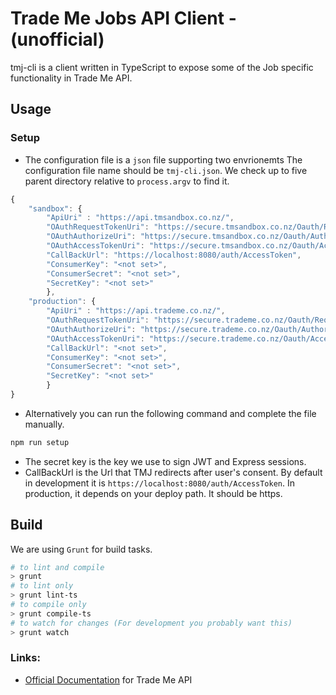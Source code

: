 # Trade Me Jobs API Client - (unofficial)

tmj-cli is a client written in TypeScript to expose some of the Job specific functionality in Trade Me API.  

## Usage

### Setup
* The configuration file is a `json` file supporting two envrionemts The configuration file name should be `tmj-cli.json`. We check up to five parent directory relative to `process.argv` to find it.
```javascript
{
    "sandbox": { 
        "ApiUri" : "https://api.tmsandbox.co.nz/",
        "OAuthRequestTokenUri": "https://secure.tmsandbox.co.nz/Oauth/RequestToken",
        "OAuthAuthorizeUri": "https://secure.tmsandbox.co.nz/Oauth/Authorize",
        "OAuthAccessTokenUri": "https://secure.tmsandbox.co.nz/Oauth/AccessToken",
        "CallBackUrl": "https://localhost:8080/auth/AccessToken",
        "ConsumerKey": "<not set>", 
        "ConsumerSecret": "<not set>",
        "SecretKey": "<not set>"
        },
    "production": {
        "ApiUri" : "https://api.trademe.co.nz/",
        "OAuthRequestTokenUri": "https://secure.trademe.co.nz/Oauth/RequestToken",
        "OAuthAuthorizeUri": "https://secure.trademe.co.nz/Oauth/Authorize",
        "OAuthAccessTokenUri": "https://secure.trademe.co.nz/Oauth/AccessToken",
        "CallBackUrl": "<not set>",
        "ConsumerKey": "<not set>", 
        "ConsumerSecret": "<not set>",
        "SecretKey": "<not set>"
        }
}
```

* Alternatively you can run the following command and complete the file manually.
```bash
npm run setup
```

* The secret key is the key we use to sign JWT and Express sessions.
* CallBackUrl is the Url that TMJ redirects after user's consent. By default in development it is `https://localhost:8080/auth/AccessToken`. In production, it depends on your deploy path. It should be https.

## Build
We are using `Grunt` for build tasks.
```bash
# to lint and compile
> grunt
# to lint only
> grunt lint-ts
# to compile only
> grunt compile-ts
# to watch for changes (For development you probably want this)
> grunt watch
```

### Links:

 * [Official Documentation](http://developer.trademe.co.nz/) for Trade Me API
